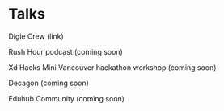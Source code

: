 # Talks

Digie Crew (link)

Rush Hour podcast (coming soon)

Xd Hacks Mini Vancouver hackathon workshop (coming soon)

Decagon (coming soon)

Eduhub Community (coming soon)
